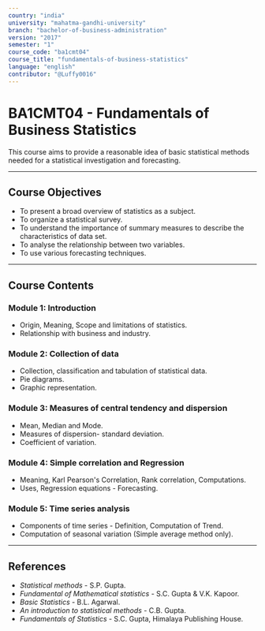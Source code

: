 ```yaml
---
country: "india"
university: "mahatma-gandhi-university"
branch: "bachelor-of-business-administration"
version: "2017"
semester: "1"
course_code: "ba1cmt04"
course_title: "fundamentals-of-business-statistics"
language: "english"
contributor: "@Luffy0016"
---
```

# BA1CMT04 - Fundamentals of Business Statistics

This course aims to provide a reasonable idea of basic statistical methods needed for a statistical investigation and forecasting.

---
## Course Objectives

* To present a broad overview of statistics as a subject.
* To organize a statistical survey.
* To understand the importance of summary measures to describe the characteristics of data set.
* To analyse the relationship between two variables.
* To use various forecasting techniques.

---
## Course Contents

### Module 1: Introduction
* Origin, Meaning, Scope and limitations of statistics.
* Relationship with business and industry.

### Module 2: Collection of data
* Collection, classification and tabulation of statistical data.
* Pie diagrams.
* Graphic representation.

### Module 3: Measures of central tendency and dispersion
* Mean, Median and Mode.
* Measures of dispersion- standard deviation.
* Coefficient of variation.

### Module 4: Simple correlation and Regression
* Meaning, Karl Pearson's Correlation, Rank correlation, Computations.
* Uses, Regression equations - Forecasting.

### Module 5: Time series analysis
* Components of time series - Definition, Computation of Trend.
* Computation of seasonal variation (Simple average method only).

---
## References
* *Statistical methods* - S.P. Gupta.
* *Fundamental of Mathematical statistics* - S.C. Gupta & V.K. Kapoor.
* *Basic Statistics* - B.L. Agarwal.
* *An introduction to statistical methods* - C.B. Gupta.
* *Fundamentals of Statistics* - S.C. Gupta, Himalaya Publishing House.